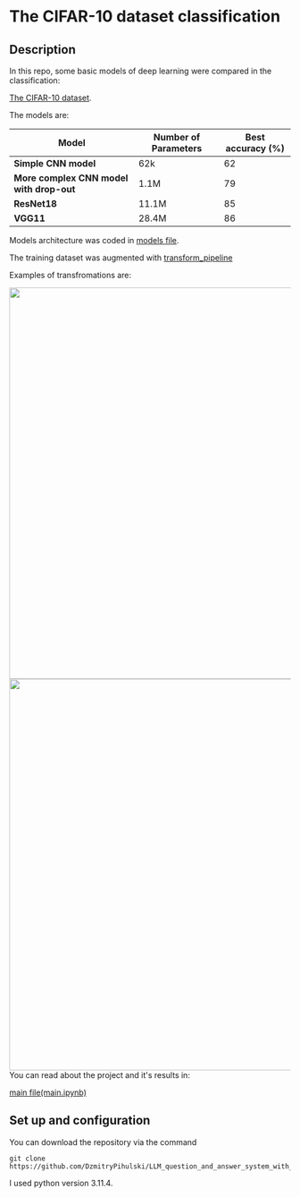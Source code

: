 # The CIFAR-10 dataset classification

## Description

In this repo, some basic models of deep learning were compared in the classification:

[The CIFAR-10 dataset](https://www.cs.toronto.edu/~kriz/cifar.html).

The models are:

| Model                                    | Number of Parameters | Best accuracy (%) |
| ---------------------------------------- | -------------------- | ----------------- |
| **Simple CNN model**                     | 62k                  | 62                |
| **More complex CNN model with drop-out** | 1.1M                 | 79                |
| **ResNet18**                             | 11.1M                | 85                |
| **VGG11**                                | 28.4M                | 86                |

Models architecture was coded in [models file](/utils/models.py).

The training dataset was augmented with [transform_pipeline](/utils/utils.py)

Examples of transfromations are:

<img src="src/data/images/transform_frog.png" width="700" />
<img src="src/data/images/transform_truck.png" width="700" />

<br>
You can read about the project and it's results in:

[main file(main.ipynb)](/main.ipynb)

## Set up and configuration

You can download the repository via the command

```
git clone https://github.com/DzmitryPihulski/LLM_question_and_answer_system_with_RAG.git
```

I used python version 3.11.4.
